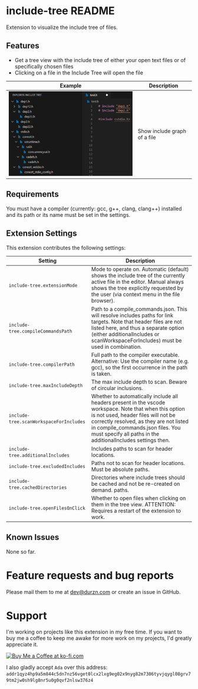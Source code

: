 # include-tree README

Extension to visualize the include tree of files.

## Features

- Get a tree view with the include tree of either your open text files or of specifically chosen files
- Clicking on a file in the Include Tree will open the file

| Example                    | Description                               |
| -------------------------- | ----------------------------------------- |
|![](assets/example.png)     | Show include graph of a file              |

## Requirements

You must have a compiler (currently: gcc, g++, clang, clang++) installed and its path or its name must be set in the settings.

## Extension Settings

This extension contributes the following settings:

| Setting                                   | Description                                                                                                                                                                                                      |
| ----------------------------------------- | ---------------------------------------------------------------------------------------------------------------------------------------------------------------------------------------------------------------- |
| `include-tree.extensionMode`              | Mode to operate on. Automatic (default) shows the include tree of the currently active file in the editor. Manual always shows the tree explicitly requested by the user (via context menu in the file browser). |
| `include-tree.compileCommandsPath`        | Path to a compile_commands.json. This will resolve includes paths for link targets. Note that header files are not listed here, and thus a separate option (either additionalIncludes or scanWorkspaceForIncludes) must be used in combination. |
| `include-tree.compilerPath`               | Full path to the compiler executable. Alternative: Use the compiler name (e.g. gcc), so the first occurrence in the path is taken.                                                                               |
| `include-tree.maxIncludeDepth`            | The max include depth to scan. Beware of circular inclusions.                                                                                                                                                    |
| `include-tree.scanWorkspaceForIncludes`   | Whether to automatically include all headers present in the vscode workspace. Note that when this option is not used, header files will not be correctly resolved, as they are not listed in compile_commands.json files. You must specify all paths in the additionalIncludes settings then.  |
| `include-tree.additionalIncludes`         | Includes paths to scan for header locations.                                                                                                                                                                     |
| `include-tree.excludedIncludes`           | Paths not to scan for header locations. Must be absolute paths.                                                                                                                                                  |
| `include-tree.cachedDirectories`          | Directories where include trees should be cached and not be re-created on demand. paths.                                                                                                                                                  |
| `include-tree.openFilesOnClick`          | Whether to open files when clicking on them in the tree view. ATTENTION: Requires a restart of the extension to work. |

## Known Issues

None so far.

# Feature requests and bug reports
Please mail them to me at dev@durzn.com or create an issue in GitHub.

# Support
I'm working on projects like this extension in my free time. 
If you want to buy me a coffee to keep me awake for more work on my projects, I'd greatly appreciate it.

<a href='https://ko-fi.com/H2H4Q3C6N' target='_blank'><img height='36' style='border:0px;height:36px;' src='https://storage.ko-fi.com/cdn/kofi2.png?v=3' border='0' alt='Buy Me a Coffee at ko-fi.com' /></a>

I also gladly accept ``Ada`` over this address: ``addr1qyz4hp9a5m844c5dn7nz56vget0lcx2lxg9eg02x9nyg82m7306tyvjqygl08grv79tm2jw0sh9lg8nr5u0g0qvf2nlsw376z4``
